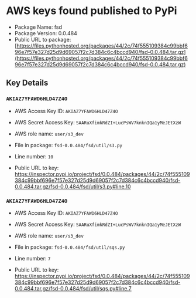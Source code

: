 # AWS keys found published to PyPi

* Package Name: fsd
* Package Version: 0.0.484
* Public URL to package: [https://files.pythonhosted.org/packages/44/2c/74f555109384c99bbf696e7f57e327d25d9d69057f2c7d384c6c4bccd940/fsd-0.0.484.tar.gz](https://files.pythonhosted.org/packages/44/2c/74f555109384c99bbf696e7f57e327d25d9d69057f2c7d384c6c4bccd940/fsd-0.0.484.tar.gz)

## Key Details

### `AKIAZ7YFAWD6HLD47Z4O`

* AWS Access Key ID: `AKIAZ7YFAWD6HLD47Z4O`
* AWS Secret Access Key: `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` 
* AWS role name: `user/s3_dev`
* File in package: `fsd-0.0.484/fsd/util/s3.py`
* Line number: `10`

* Public URL to key: https://inspector.pypi.io/project/fsd/0.0.484/packages/44/2c/74f555109384c99bbf696e7f57e327d25d9d69057f2c7d384c6c4bccd940/fsd-0.0.484.tar.gz/fsd-0.0.484/fsd/util/s3.py#line.10



### `AKIAZ7YFAWD6HLD47Z4O`

* AWS Access Key ID: `AKIAZ7YFAWD6HLD47Z4O`
* AWS Secret Access Key: `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` 
* AWS role name: `user/s3_dev`
* File in package: `fsd-0.0.484/fsd/util/sqs.py`
* Line number: `7`

* Public URL to key: https://inspector.pypi.io/project/fsd/0.0.484/packages/44/2c/74f555109384c99bbf696e7f57e327d25d9d69057f2c7d384c6c4bccd940/fsd-0.0.484.tar.gz/fsd-0.0.484/fsd/util/sqs.py#line.7



